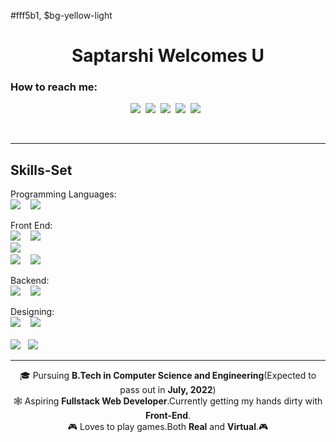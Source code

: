 #fff5b1, $bg-yellow-light
<h1 align="center">Saptarshi Welcomes U</h1>

<h3>How to reach me:</h3>

<p align="center">
    <a href="https://www.facebook.com/profile.php?id=100009336710245><img src="https://img.shields.io/badge/facebook-%231877F2.svg?&style=for-the-badge&logo=facebook&logoColor=white"/></a>&nbsp;
    <a href="https://www.instagram.com/devils_arena_/?hl=en"><img src="https://img.shields.io/badge/instagram-%23E4405F.svg?&style=for-the-badge&logo=instagram&logoColor=white" /></a>&nbsp;
    <a href="https://twitter.com/DhibarSaptarshi"><img src="https://img.shields.io/badge/twitter-%231DA1F2.svg?&style=for-the-badge&logo=twitter&logoColor=white" /></a>&nbsp;
    <a href="https://www.linkedin.com/in/saptarshi-dhibar-2236a716b/"><img src="https://img.shields.io/badge/discord-%237289DA.svg?&style=for-the-badge&logo=discord&logoColor=white" /></a>&nbsp;
    <a href="https://discord.com/channels/@me"><img src="https://img.shields.io/badge/linkedin-%230077B5.svg?&style=for-the-badge&logo=linkedin&logoColor=white" /></a>&nbsp;
    <a href="mailto:saptarshinaruto@gmail.com"><img src="https://img.shields.io/badge/gmail-%23D14836.svg?&style=for-the-badge&logo=gmail&logoColor=white" /></a>&nbsp;&nbsp;&nbsp;&nbsp;
 </p>
<br>    
<hr>

<h2>Skills-Set</h2>
<p>
    <span>Programming Languages:</span><br>
    <img src="https://img.shields.io/badge/c%20-%230077B5.svg?&style=for-the-badge&logo=c&logoColor=white" />&nbsp;&nbsp;&nbsp;
    <img src="https://img.shields.io/badge/python%20-%2314354C.svg?&style=for-the-badge&logo=python&logoColor=white" />&nbsp;
    
   <br>
    
   <span>Front End:</span><br>
   <img src="https://img.shields.io/badge/javascript%20-%23323330.svg?&style=for-the-badge&logo=javascript&logoColor=%23F7DF1E" />&nbsp;&nbsp;&nbsp;
   <img src="https://img.shields.io/badge/html-%23239120.svg?&style=flat-square&logo=html5&logoColor=white" />&nbsp;<br>
   <img src="https://img.shields.io/badge/css3%20-%231572B6.svg?&style=for-the-badge&logo=css3&logoColor=white" />&nbsp;<br>
    <img src="https://img.shields.io/badge/bootstrap%20-%23563D7C.svg?&style=for-the-badge&logo=bootstrap&logoColor=white" />&nbsp;&nbsp;&nbsp;
    <img src="https://img.shields.io/badge/jquery%20-%230769AD.svg?&style=for-the-badge&logo=jquery&logoColor=white" />&nbsp;
   <br>
   
   <span>Backend:</span><br>
    <img src="https://img.shields.io/badge/express.js%20-%23404d59.svg?&style=for-the-badge" />&nbsp;&nbsp;&nbsp;
    <img src="https://img.shields.io/badge/node.js%20-%2343853D.svg?&style=for-the-badge&logo=node.js&logoColor=white" />&nbsp;
   <br>
    
   <span>Designing:</span><br>
   <img src="https://img.shields.io/badge/photoshop%20-%233498DB.svg?&style=for-the-badge&logo=photoshop&logoColor=black" />&nbsp;&nbsp;&nbsp;
   <img src="https://img.shields.io/badge/Adobe Xd%20-%23E4405F.svg?&style=for-the-badge&logo=adobexd&logoColor=white" />&nbsp;<br><br>
   <img src="https://img.shields.io/badge/-Git-black?style=flat-square&logo=git&link=https://github.com/imickovski">&nbsp;&nbsp;
   <img src="https://img.shields.io/badge/-GitHub-181717?style=flat-square&logo=github&link=https://github.com/imickovski">
</p> 

<hr>

<p align="center">
🎓 Pursuing <strong>B.Tech in Computer Science and Engineering</strong>(Expected to pass out in <strong>July, 2022</strong>)
<br>
🕸 Aspiring <strong>Fullstack Web Developer</strong>.Currently getting my hands dirty with <strong>Front-End</strong>.
<br>
    🎮 Loves to play games.Both <strong>Real</strong> and <strong>Virtual</strong>.🎮
</p>

